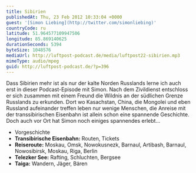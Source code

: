 ```yaml
---
title: Sibirien
publishedAt: Thu, 23 Feb 2012 10:33:04 +0000
guest: '[Simon Liebing](http://twitter.com/simonliebing)'
countryCode: ru
latitude: 51.964577109947506
longitude: 85.869140625
durationSeconds: 5394
byteSize: 1048576
mediaUrl: http://luftpost-podcast.de/media/luftpost22-sibirien.mp3
mimeType: audio/mpeg
guid: http://luftpost-podcast.de/?p=396
---
```


Dass Sibirien mehr ist als nur der kalte Norden Russlands lerne ich auch erst in dieser Podcast-Episode mit Simon. Nach dem Zivildienst entschloss er sich zusammen mit einem Freund die Wildnis an der südlichen Grenze Russlands zu erkunden. Dort wo Kasachstan, China, die Mongolei und eben Russland aufeinander treffen leben nur wenige Menschen, die Anreise mit der transsibirischen Eisenbahn ist allein schon eine spannende Geschichte. Doch auch vor Ort hat Simon noch einiges spannendes erlebt... 
* Vorgeschichte
* **Transibirische Eisenbahn:** Routen, Tickets
* **Reiseroute:** Moskau, Omsk, Nowokusnezk, Barnaul, Artibash, Barnaul, Nowosibirsk, Moskau, Riga, Berlin
* **Telezker See:** Rafting, Schluchten, Bergsee
* **Taiga:** Wandern, Jäger, Bären
